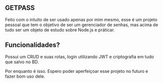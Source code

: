 ## GETPASS

Feito com o intuito de ser usado apenas por mim mesmo, esse é um projeto pessoal que tem o objetivo de ser um gerenciador de senhas, mas acima de tudo ser um objeto de estudo sobre Node.js e práticar.

## Funcionalidades?

Possui um CRUD e suas rotas, login utilizando JWT e criptografia em tudo que salvo no BD.


Por enquanto é isso. Espero poder aperfeiçoar esse projeto no futuro e fazer bom uso dele.
